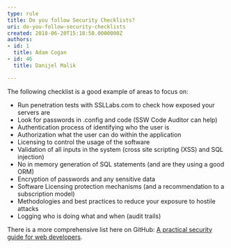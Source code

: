 ```yaml
---
type: rule
title: Do you follow Security Checklists?
uri: do-you-follow-security-checklists
created: 2018-06-20T15:18:50.0000000Z
authors:
- id: 1
  title: Adam Cogan
- id: 46
  title: Danijel Malik

---
```


The following checklist is a good example of areas to focus on:

- Run penetration tests with SSLLabs.com to check how exposed your servers are
- Look for passwords in .config and code (SSW Code Auditor can help)
- Authentication process of identifying who the user is
- Authorization what the user can do within the application
- Licensing to control the usage of the software
- Validation of all inputs in the system (cross site scripting (XSS) and SQL injection)
- No in memory generation of SQL statements (and are they using a good ORM)
- Encryption of passwords and any sensitive data
- Software Licensing protection mechanisms (and a recommendation to a subscription model)
- Methodologies and best practices to reduce your exposure to hostile attacks
- Logging who is doing what and when (audit trails)


There is a more comprehensive list here on GitH​ub: [A practical security guide for web developers​](http&#58;//bit.ly/SecurityGuide-Checklist).
